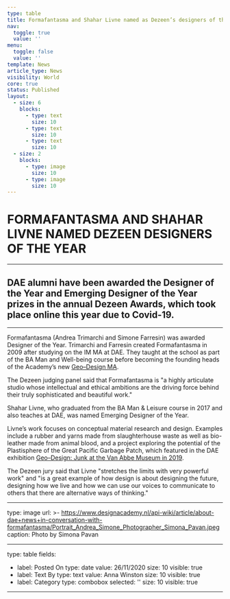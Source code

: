 ```yaml
---
type: table
title: Formafantasma and Shahar Livne named as Dezeen’s designers of the year
nav:
  toggle: true
  value: ''
menu:
  toggle: false
  value: ''
template: News
article_type: News
visibility: World
core: true
status: Published
layout:
  - size: 6
    blocks:
      - type: text
        size: 10
      - type: text
        size: 10
      - type: text
        size: 10
  - size: 2
    blocks:
      - type: image
        size: 10
      - type: image
        size: 10
---
```


# FORMAFANTASMA AND SHAHAR LIVNE NAMED DEZEEN DESIGNERS OF THE YEAR

---

## DAE alumni have been awarded the Designer of the Year and Emerging Designer of the Year prizes in the annual Dezeen Awards, which took place online this year due to Covid-19.

---

Formafantasma (Andrea Trimarchi and Simone Farresin) was awarded Designer of the Year. Trimarchi and Farresin created Formafantasma in 2009 after studying on the IM MA at DAE. They taught at the school as part of the BA Man and Well-being course before becoming the founding heads of the Academy’s new [Geo–Design MA](https://www.designacademy.nl/p/study-at-dae/masters/geodesign). 

The Dezeen judging panel said that Formafantasma is "a highly articulate studio whose intellectual and ethical ambitions are the driving force behind their truly sophisticated and beautiful work."

Shahar Livne, who graduated from the BA Man & Leisure course in 2017 and also teaches at DAE, was named Emerging Designer of the Year. 

Livne’s work focuses on conceptual material research and design. Examples include a rubber and yarns made from slaughterhouse waste as well as bio-leather made from animal blood, and a project exploring the potential of the Plastisphere of the Great Pacific Garbage Patch, which featured in the DAE exhibition [Geo–Design: Junk at the Van Abbe Museum in 2019](https://geodesign.online/). 

The Dezeen jury said that Livne "stretches the limits with very powerful work" and "is a great example of how design is about designing the future, designing how we live and how we can use our voices to communicate to others that there are alternative ways of thinking."

---

type: image
url: >-
  https://www.designacademy.nl/api-wiki/article/about-dae+news+in-conversation-with-formafantasma/Portrait_Andrea_Simone_Photographer_Simona_Pavan.jpeg
caption: Photo by Simona Pavan

---

type: table
fields:
  - label: Posted On
    type: date
    value: 26/11/2020
    size: 10
    visible: true
  - label: Text By
    type: text
    value: Anna Winston
    size: 10
    visible: true
  - label: Category
    type: combobox
    selected: ''
    size: 10
    visible: true

---
